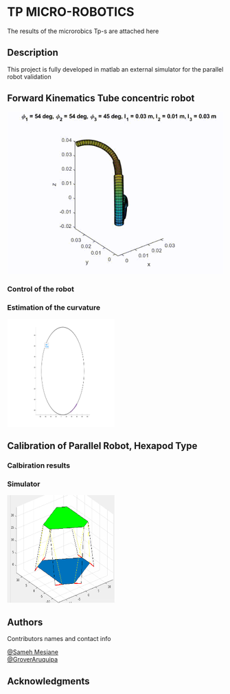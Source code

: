 # TP  MICRO-ROBOTICS

The results of the microrobics Tp-s are attached here
## Description

This project is fully developed in matlab an external simulator for the parallel robot validation

## Forward Kinematics Tube concentric robot 

![ezgif com-gif-maker](https://github.com/GroverAruquipa/Micro_robotics_TPs/blob/main/TP1/tube.gif)


### Control of the robot



### Estimation of the curvature

<img src="https://github.com/GroverAruquipa/Micro_robotics_TPs/blob/main/TP1/TP_11/curve1.jpg" width="250" height="250">

## Calibration of Parallel Robot, Hexapod Type

### Calbiration results


### Simulator

<img src="https://github.com/GroverAruquipa/Micro_robotics_TPs/blob/main/TP2/stewart_platformval.png" width="250" height="250">

## Authors

Contributors names and contact info


[@Sameh Mesiane](https://groveraruquipa.github.io/)  
[@GroverAruquipa](https://groveraruquipa.github.io/)


## Acknowledgments


